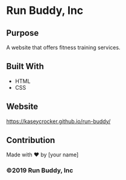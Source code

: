 # Run Buddy, Inc

## Purpose
A website that offers fitness training services. 

## Built With
* HTML
* CSS

## Website
https://kaseycrocker.github.io/run-buddy/

## Contribution
Made with ❤️ by [your name]

### ©️2019 Run Buddy, Inc 
